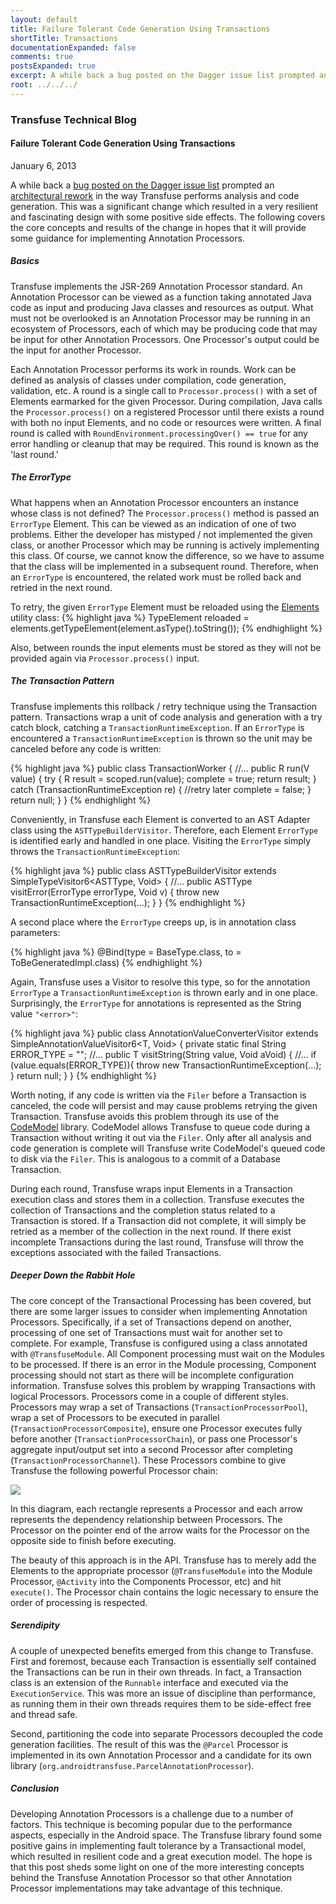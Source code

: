 ```yaml
---
layout: default
title: Failure Tolerant Code Generation Using Transactions
shortTitle: Transactions
documentationExpanded: false
comments: true
postsExpanded: true
excerpt: A while back a bug posted on the Dagger issue list prompted an architectural rework in the way Transfuse performs analysis and code generation.  This was a significant change which resulted in a very resilient design with some positive side effects.  The following covers the core concepts and results of the change as well as some guidance for implementing Annotation Processors.
root: ../../../
---
```


### Transfuse Technical Blog

#### Failure Tolerant Code Generation Using Transactions
January 6, 2013

A while back a [bug posted on the Dagger issue list][1] prompted an [architectural rework][3] in the way Transfuse performs analysis and code generation.  This was a significant change which resulted in a very resilient and fascinating design with some positive side effects.  The following covers the core concepts and results of the change in hopes that it will provide some guidance for implementing Annotation Processors.

##### Basics

Transfuse implements the JSR-269 Annotation Processor standard.  An Annotation Processor can be viewed as a function taking annotated Java code as input and producing Java classes and resources as output.  What must not be overlooked is an Annotation Processor may be running in an ecosystem of Processors, each of which may be producing code that may be input for other Annotation Processors.  One Processor's output could be the input for another Processor.

Each Annotation Processor performs its work in rounds.  Work can be defined as analysis of classes under compilation, code generation, validation, etc.  A round is a single call to `Processor.process()` with a set of Elements earmarked for the given Processor.  During compilation, Java calls the `Processor.process()` on a registered Processor until there exists a round with both no input Elements, and no code or resources were written.  A final round is called with `RoundEnvironment.processingOver() == true` for any error handling or cleanup that may be required.  This round is known as the 'last round.'

##### The ErrorType

What happens when an Annotation Processor encounters an instance whose class is not defined?  The `Processor.process()` method is passed an `ErrorType` Element.  This can be viewed as an indication of one of two problems.  Either the developer has mistyped / not implemented the given class, or another Processor which may be running is actively implementing this class.  Of course, we cannot know the difference, so we have to assume that the class will be implemented in a subsequent round.  Therefore, when an `ErrorType` is encountered, the related work must be rolled back and retried in the next round.

To retry, the given `ErrorType` Element must be reloaded using the [Elements][2] utility class:
{% highlight java %}
TypeElement reloaded = elements.getTypeElement(element.asType().toString());
{% endhighlight %}

Also, between rounds the input elements must be stored as they will not be provided again via `Processor.process()` input.

##### The Transaction Pattern

Transfuse implements this rollback / retry technique using the Transaction pattern.  Transactions wrap a unit of code analysis and generation with a try catch block, catching a `TransactionRuntimeException`.  If an `ErrorType` is encountered a `TransactionRuntimeException` is thrown so the unit may be canceled before any code is written:

{% highlight java %}
public class TransactionWorker {
    //...
    public R run(V value) {
        try {
            R result = scoped.run(value);
            complete = true;
            return result;
        } catch (TransactionRuntimeException re) {
            //retry later
            complete = false;
        } 
        return null;
    }
}
{% endhighlight %}

Conveniently, in Transfuse each Element is converted to an AST Adapter class using the `ASTTypeBuilderVisitor`.  Therefore, each Element `ErrorType` is identified early and handled in one place.  Visiting the `ErrorType` simply throws the `TransactionRuntimeException`:

{% highlight java %}
public class ASTTypeBuilderVisitor extends SimpleTypeVisitor6<ASTType, Void> {
    //...
    public ASTType visitError(ErrorType errorType, Void v) {
        throw new TransactionRuntimeException(...);
    }
}
{% endhighlight %}

A second place where the `ErrorType` creeps up, is in annotation class parameters:

{% highlight java %}
@Bind(type = BaseType.class, to = ToBeGeneratedImpl.class)
{% endhighlight %}

Again, Transfuse uses a Visitor to resolve this type, so for the annotation `ErrorType` a `TransactionRuntimeException` is thrown early and in one place.  Surprisingly, the `ErrorType` for annotations is represented as the String value `"<error>"`:

{% highlight java %}
public class AnnotationValueConverterVisitor<T> extends SimpleAnnotationValueVisitor6<T, Void> {
    private static final String ERROR_TYPE = "<error>";
    //...
    public T visitString(String value, Void aVoid) {
        //...
        if (value.equals(ERROR_TYPE)){
            throw new TransactionRuntimeException(...);
        }
        return null;
    }
}
{% endhighlight %}

Worth noting, if any code is written via the `Filer` before a Transaction is canceled, the code will persist and may cause problems retrying the given Transaction.  Transfuse avoids this problem through its use of the [CodeModel][4] library.  CodeModel allows Transfuse to queue code during a Transaction without writing it out via the `Filer`.  Only after all analysis and code generation is complete will Transfuse write CodeModel's queued code to disk via the `Filer`.  This is analogous to a commit of a Database Transaction.

During each round, Transfuse wraps input Elements in a Transaction execution class and stores them in a collection.  Transfuse executes the collection of Transactions and the completion status related to a Transaction is stored.  If a Transaction did not complete, it will simply be retried as a member of the collection in the next round.  If there exist incomplete Transactions during the last round, Transfuse will throw the exceptions associated with the failed Transactions.

##### Deeper Down the Rabbit Hole
The core concept of the Transactional Processing has been covered, but there are some larger issues to consider when implementing Annotation Processors.  Specifically, if a set of Transactions depend on another, processing of one set of Transactions must wait for another set to complete.  For example, Transfuse is configured using a class annotated with `@TransfuseModule`.  All Component processing must wait on the Modules to be processed. If there is an error in the Module processing, Component processing should not start as there will be incomplete configuration information.  Transfuse solves this problem by wrapping Transactions with logical Processors.  Processors come in a couple of different styles.  Processors may wrap a set of Transactions (`TransactionProcessorPool`), wrap a set of Processors to be executed in parallel (`TransactionProcessorComposite`), ensure one Processor executes fully before another (`TransactionProcessorChain`), or pass one Processor's aggregate input/output set into a second Processor after completing (`TransactionProcessorChannel`).  These Processors combine to give Transfuse the following powerful Processor chain:

<img src="../../../images/transfuse_processors.png"/>

In this diagram, each rectangle represents a Processor and each arrow represents the dependency relationship between Processors.  The Processor on the pointer end of the arrow waits for the Processor on the opposite side to finish before executing.

The beauty of this approach is in the API.  Transfuse has to merely add the Elements to the appropriate processor (`@TransfuseModule` into the Module Processor, `@Activity` into the Components Processor, etc) and hit `execute()`.  The Processor chain contains the logic necessary to ensure the order of processing is respected.

##### Serendipity
A couple of unexpected benefits emerged from this change to Transfuse.  First and foremost, because each Transaction is essentially self contained the Transactions can be run in their own threads.  In fact, a Transaction class is an extension of the `Runnable` interface and executed via the `ExecutionService`.  This was more an issue of discipline than performance, as running them in their own threads requires them to be side-effect free and thread safe.

Second, partitioning the code into separate Processors decoupled the code generation facilities.  The result of this was the `@Parcel` Processor is implemented in its own Annotation Processor and a candidate for its own library (`org.androidtransfuse.ParcelAnnotationProcessor`).


##### Conclusion

Developing Annotation Processors is a challenge due to a number of factors.  This technique is becoming popular due to the performance aspects, especially in the Android space.  The Transfuse library found some positive gains in implementing fault tolerance by a Transactional model, which resulted in resilient code and a great execution model.  The hope is that this post sheds some light on one of the more interesting concepts behind the Transfuse Annotation Processor so that other Annotation Processor implementations may take advantage of this technique.
    

[1]: https://github.com/square/dagger/issues/108
[2]: http://docs.oracle.com/javase/6/docs/api/javax/lang/model/util/Elements.html
[3]: https://github.com/johncarl81/transfuse/issues/30
[4]: http://codemodel.java.net/
